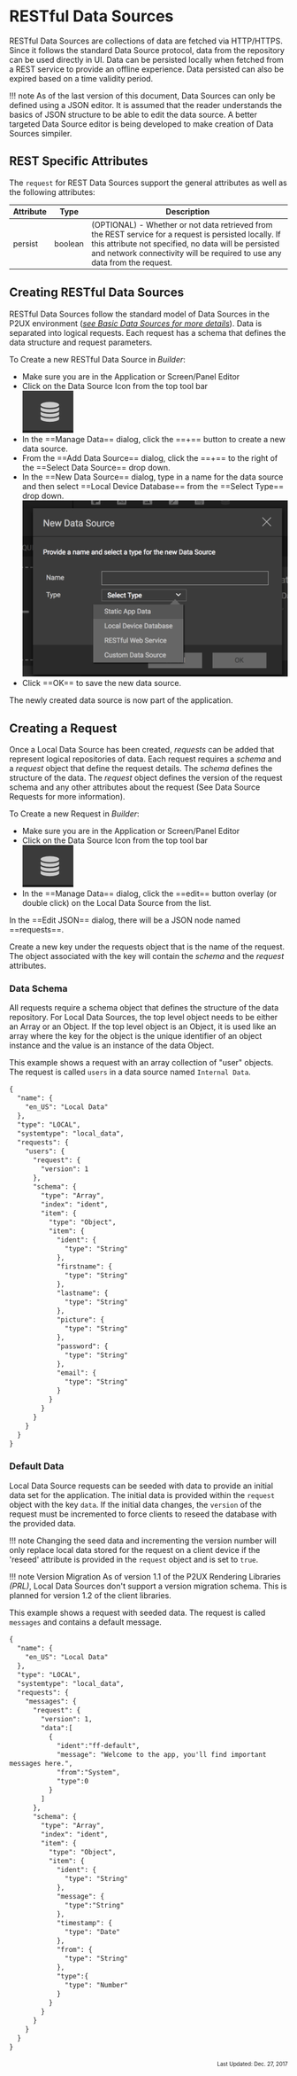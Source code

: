 # RESTful Data Sources
RESTful Data Sources are collections of data are fetched via HTTP/HTTPS. Since it follows the standard Data Source protocol, data from the repository can be used directly in UI. Data can be persisted locally when fetched from a REST service to provide an offline experience. Data persisted can also be expired based on a time validity period.

!!! note
    As of the last version of this document, Data Sources can only be defined using a JSON editor. It is assumed that the reader understands the basics of JSON structure to be able to edit the data source. A better targeted Data Source editor is being developed to make creation of Data Sources simpiler. 

## REST Specific Attributes

The `request` for REST Data Sources support the general attributes as well as the following attributes:

| Attribute | Type | Description |
| --- | --- | --- |
| persist | boolean | (OPTIONAL) - Whether or not data retrieved from the REST service for a request is persisted locally. If this attribute not specified, no data will be persisted and network connectivity will be required to use any data from the request. |


## Creating RESTful Data Sources
RESTful Data Sources follow the standard model of Data Sources in the P2UX environment (*[see Basic Data Sources for more details](datasource.md)*). Data is separated into logical requests. Each request has a schema that defines the data structure and request parameters.

To Create a new RESTful Data Source in *Builder*:

* Make sure you are in the Application or Screen/Panel Editor
* Click on the Data Source Icon from the top tool bar<br>
![Data Source Icon](../images/datasources/datasourceicon.png)
* In the ==Manage Data== dialog, click the ==+== button to create a new data source.
* From the ==Add Data Source== dialog, click the ==+== to the right of the ==Select Data Source== drop down.
* In the ==New Data Source== dialog, type in a name for the data source and then select ==Local Device Database== from the ==Select Type== drop down.
![Data Source Icon](../images/datasources/selectstaticdata.png)
* Click ==OK== to save the new data source.

The newly created data source is now part of the application.

## Creating a Request
Once a Local Data Source has been created, *requests* can be added that represent logical repositories of data. Each request requires a *schema* and a *request* object that define the request details. The *schema* defines the structure of the data. The *request* object defines the version of the request schema and any other attributes about the request (See Data Source Requests for more information).

To Create a new Request in *Builder*:

* Make sure you are in the Application or Screen/Panel Editor
* Click on the Data Source Icon from the top tool bar<br>
![Data Source Icon](../images/datasources/datasourceicon.png)
* In the ==Manage Data== dialog, click the ==edit== button overlay (or double click) on the Local Data Source from the list.

In the ==Edit JSON== dialog, there will be a JSON node named ==requests==.

Create a new key under the requests object that is the name of the request. The object associated with the key will contain the *schema* and the *request* attributes.

### Data Schema
All requests require a schema object that defines the structure of the data repository. For Local Data Sources, the top level object needs to be either an Array or an Object. If the top level object is an Object, it is used like an array where the key for the object is the unique identifier of an object instance and the value is an instance of the data Object.

This example shows a request with an array collection of "user" objects. The request is called `users` in a data source named `Internal Data`.

```
{
  "name": {
    "en_US": "Local Data"
  },
  "type": "LOCAL",
  "systemtype": "local_data",
  "requests": {
    "users": {
      "request": {
        "version": 1
      },
      "schema": {
        "type": "Array",
        "index": "ident",
        "item": {
          "type": "Object",
          "item": {
            "ident": {
              "type": "String"
            },
            "firstname": {
              "type": "String"
            },
            "lastname": {
              "type": "String"
            },
            "picture": {
              "type": "String"
            },
            "password": {
              "type": "String"
            },
            "email": {
              "type": "String"
            }
          }
        }
      }
    }
  }
}
```

### Default Data
Local Data Source requests can be seeded with data to provide an initial data set for the application. The initial data is provided within the `request` object with the key `data`. If the initial data changes, the `version` of the request must be incremented to force clients to reseed the database with the provided data.

!!! note
    Changing the seed data and incrementing the version number will only replace local data stored for the request on a client device if the 'reseed' attribute is provided in the `request` object and is set to `true`.

!!! note Version Migration
    As of version 1.1 of the P2UX Rendering Libraries *(PRL)*, Local Data Sources don't support a version migration schema. This is planned for version 1.2 of the client libraries.
    
This example shows a request with seeded data. The request is called `messages` and contains a default message.

```
{
  "name": {
    "en_US": "Local Data"
  },
  "type": "LOCAL",
  "systemtype": "local_data",
  "requests": {
    "messages": {
      "request": {
        "version": 1,
        "data":[
          {
            "ident":"ff-default",
            "message": "Welcome to the app, you'll find important messages here.",
            "from":"System",
            "type":0
          }
        ]
      },
      "schema": {
        "type": "Array",
        "index": "ident",
        "item": {
          "type": "Object",
          "item": {
            "ident": {
              "type": "String"
            },
            "message": {
              "type":"String"
            },
            "timestamp": {
              "type": "Date"
            },
            "from": {
              "type": "String"
            },
            "type":{
              "type": "Number"
            }
          }
        }
      }
    }
  }
}
```    

<div style="text-align:right"><sub><sup>Last Updated: Dec. 27, 2017<sup><sub></div>
